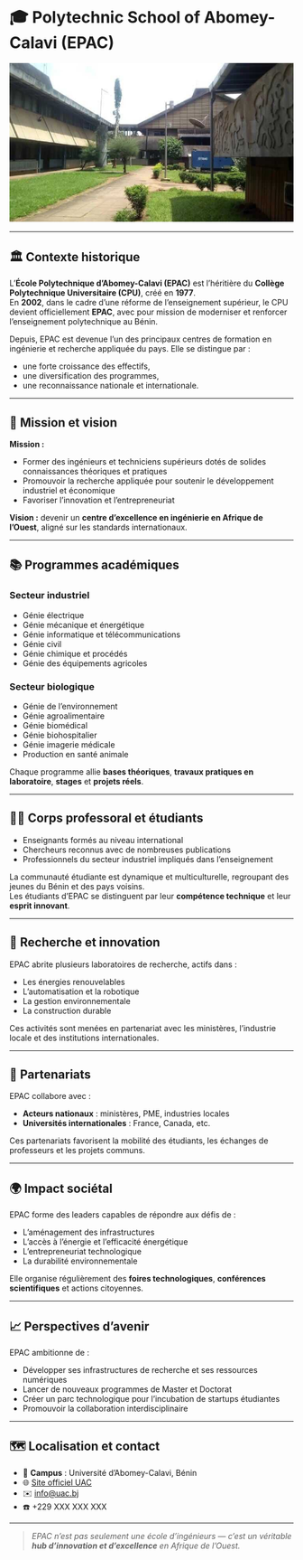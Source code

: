 # 🎓 Polytechnic School of Abomey-Calavi (EPAC)

![EPAC](/images/epac.jpg)

---

## 🏛️ Contexte historique

L’**École Polytechnique d’Abomey-Calavi (EPAC)** est l’héritière du **Collège Polytechnique Universitaire (CPU)**, créé en **1977**.  
En **2002**, dans le cadre d’une réforme de l’enseignement supérieur, le CPU devient officiellement **EPAC**, avec pour mission de moderniser et renforcer l’enseignement polytechnique au Bénin.  

Depuis, EPAC est devenue l’un des principaux centres de formation en ingénierie et recherche appliquée du pays. Elle se distingue par :  
- une forte croissance des effectifs,  
- une diversification des programmes,  
- une reconnaissance nationale et internationale.  

---

## 🎯 Mission et vision

**Mission :**
- Former des ingénieurs et techniciens supérieurs dotés de solides connaissances théoriques et pratiques  
- Promouvoir la recherche appliquée pour soutenir le développement industriel et économique  
- Favoriser l’innovation et l’entrepreneuriat  

**Vision :** devenir un **centre d’excellence en ingénierie en Afrique de l’Ouest**, aligné sur les standards internationaux.

---

## 📚 Programmes académiques

### Secteur industriel
- Génie électrique  
- Génie mécanique et énergétique  
- Génie informatique et télécommunications  
- Génie civil  
- Génie chimique et procédés  
- Génie des équipements agricoles  

### Secteur biologique
- Génie de l’environnement  
- Génie agroalimentaire  
- Génie biomédical  
- Génie biohospitalier  
- Génie imagerie médicale  
- Production en santé animale  

Chaque programme allie **bases théoriques**, **travaux pratiques en laboratoire**, **stages** et **projets réels**.

---

## 👨‍🏫 Corps professoral et étudiants

- Enseignants formés au niveau international  
- Chercheurs reconnus avec de nombreuses publications  
- Professionnels du secteur industriel impliqués dans l’enseignement  

La communauté étudiante est dynamique et multiculturelle, regroupant des jeunes du Bénin et des pays voisins.  
Les étudiants d’EPAC se distinguent par leur **compétence technique** et leur **esprit innovant**.

---

## 🔬 Recherche et innovation

EPAC abrite plusieurs laboratoires de recherche, actifs dans :  
- Les énergies renouvelables  
- L’automatisation et la robotique  
- La gestion environnementale  
- La construction durable  

Ces activités sont menées en partenariat avec les ministères, l’industrie locale et des institutions internationales.

---

## 🤝 Partenariats

EPAC collabore avec :  
- **Acteurs nationaux** : ministères, PME, industries locales  
- **Universités internationales** : France, Canada, etc.  

Ces partenariats favorisent la mobilité des étudiants, les échanges de professeurs et les projets communs.

---

## 🌍 Impact sociétal

EPAC forme des leaders capables de répondre aux défis de :  
- L’aménagement des infrastructures  
- L’accès à l’énergie et l’efficacité énergétique  
- L’entrepreneuriat technologique  
- La durabilité environnementale  

Elle organise régulièrement des **foires technologiques**, **conférences scientifiques** et actions citoyennes.

---

## 📈 Perspectives d’avenir

EPAC ambitionne de :  
- Développer ses infrastructures de recherche et ses ressources numériques  
- Lancer de nouveaux programmes de Master et Doctorat  
- Créer un parc technologique pour l’incubation de startups étudiantes  
- Promouvoir la collaboration interdisciplinaire  

---

## 🗺️ Localisation et contact

- 📍 **Campus** : Université d’Abomey-Calavi, Bénin  
- 🌐 [Site officiel UAC](https://www.uac.bj)  
- ✉️ [info@uac.bj](mailto:info@uac.bj)  
- ☎️ +229 XXX XXX XXX  

---

> _EPAC n’est pas seulement une école d’ingénieurs — c’est un véritable **hub d’innovation et d’excellence** en Afrique de l’Ouest._
